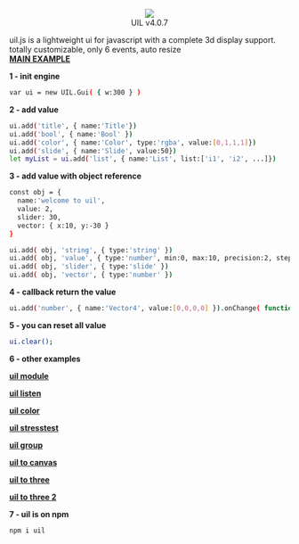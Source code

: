 <p align="center"><a href="http://lo-th.github.io/uil/"><img src="http://lo-th.github.io/uil/examples/assets/uil.jpg"/></a><br>UIL v4.0.7</p>

uil.js is a lightweight ui for javascript with a complete 3d display support.<br>
totally customizable, only 6 events, auto resize<br>
[**MAIN EXAMPLE**](http://lo-th.github.io/uil/index.html)

**1 - init engine**
```sh
var ui = new UIL.Gui( { w:300 } )
```
**2 - add value**
```sh
ui.add('title', { name:'Title'})
ui.add('bool', { name:'Bool' })
ui.add('color', { name:'Color', type:'rgba', value:[0,1,1,1]})
ui.add('slide', { name:'Slide', value:50})
let myList = ui.add('list', { name:'List', list:['i1', 'i2', ...]})
```
**3 - add value with object reference**
```sh
const obj = {
  name:'welcome to uil',
  value: 2,
  slider: 30,
  vector: { x:10, y:-30 }
}

ui.add( obj, 'string', { type:'string' })
ui.add( obj, 'value', { type:'number', min:0, max:10, precision:2, step:0.01 })
ui.add( obj, 'slider', { type:'slide' })
ui.add( obj, 'vector', { type:'number' })
```
**4 - callback return the value**
```sh
ui.add('number', { name:'Vector4', value:[0,0,0,0] }).onChange( function(v){ debug.innerHTML = v; } )
```
**5 - you can reset all value**
```sh
ui.clear();
```
**6 - other examples**

[**uil module**](http://lo-th.github.io/uil/examples/index_module.html)

[**uil listen**](http://lo-th.github.io/uil/examples/uil_listen.html)

[**uil color**](http://lo-th.github.io/uil/examples/uil_color.html)

[**uil stresstest**](http://lo-th.github.io/uil/examples/uil_stresstest.html)

[**uil group**](http://lo-th.github.io/uil/examples/uil_group.html)

[**uil to canvas**](http://lo-th.github.io/uil/examples/uil_to_canvas.html)

[**uil to three**](http://lo-th.github.io/uil/examples/uil_3d.html)

[**uil to three 2**](http://lo-th.github.io/uil/examples/uil_3d_2.html)

**7 - uil is on npm**
```sh
npm i uil
